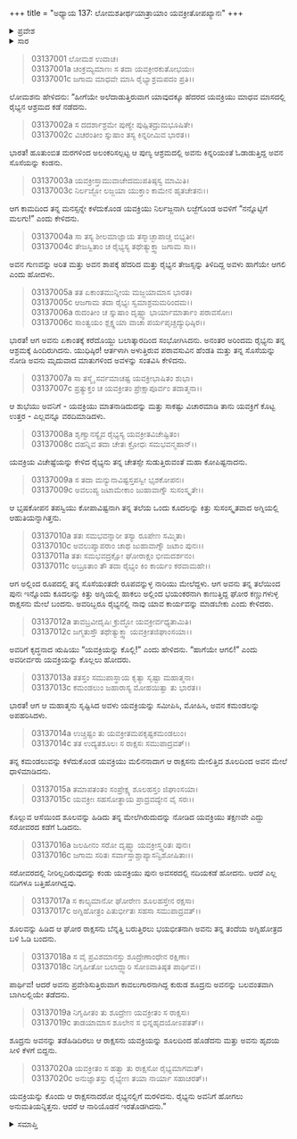 +++
title = "ಅಧ್ಯಾಯ 137: ಲೋಮಶತೀರ್ಥಯಾತ್ರಾಯಾಂ ಯವಕ್ರೀತೋಪಖ್ಯಾನಃ"
+++

<details><summary>ಪ್ರವೇಶ</summary>


।।   ಓಂ ಓಂ ನಮೋ ನಾರಾಯಣಾಯ।।   ಶ್ರೀ ವೇದವ್ಯಾಸಾಯ ನಮಃ ।।

ಶ್ರೀ ಕೃಷ್ಣದ್ವೈಪಾಯನ ವೇದವ್ಯಾಸ ವಿರಚಿತ  

**ಶ್ರೀ ಮಹಾಭಾರತ**

**ಆರಣ್ಯಕ ಪರ್ವ**

**ತೀರ್ಥಯಾತ್ರಾ ಪರ್ವ**

**ಅಧ್ಯಾಯ 137**

</details>


<details><summary>ಸಾರ</summary>

ಯವಕ್ರಿಯು ರೈಭ್ಯನ ಸೊಸೆಯನ್ನು ಬಲಾತ್ಕಾರವಾಗಿ ಕೂಡಿದುದು (1-6). ಕುಪಿತನಾದ ರೈಭ್ಯನು ತನ್ನ ಸೊಸೆಯಂತಿರುವ ನಾರಿಯೋರ್ವಳನ್ನು ಮತ್ತು ರಾಕ್ಷಸನೋರ್ವನನ್ನು ಸೃಷ್ಟಿಸಿ ಯವಕ್ರಿಯ ವಧೆಯನ್ನು ಆಜ್ಞಾಪಿಸುವುದು (7-12). ಸೃಷ್ಟಿಸಿದ ರಾಕ್ಷಸನು ಯವಕ್ರಿಯನ್ನು ಕೊಲ್ಲುವುದು (12-19). ಸೃಷ್ಟಿಸಿದ ನಾರಿಯೊಂದಿಗೆ ರೈಭ್ಯನು ವಾಸಿಸುವುದು (20).

</details>


> 03137001 ಲೋಮಶ ಉವಾಚ।  
03137001a ಚಂಕ್ರಮ್ಯಮಾಣಃ ಸ ತದಾ ಯವಕ್ರೀರಕುತೋಭಯಃ।  
03137001c ಜಗಾಮ ಮಾಧವೇ ಮಾಸಿ ರೈಭ್ಯಾಶ್ರಮಪದಂ ಪ್ರತಿ।।

ಲೋಮಶನು ಹೇಳಿದನು: “ಹೀಗೆಯೇ ಅಲೆದಾಡುತ್ತಿರುವಾಗ ಯಾವುದಕ್ಕೂ ಹೆದರದ ಯವಕ್ರಿಯು ಮಾಧವ ಮಾಸದಲ್ಲಿ ರೈಭ್ಯನ ಆಶ್ರಮದ ಕಡೆ ನಡೆದನು.

> 03137002a ಸ ದದರ್ಶಾಶ್ರಮೇ ಪುಣ್ಯೇ ಪುಷ್ಪಿತದ್ರುಮಭೂಷಿತೇ।   
03137002c ವಿಚರಂತೀಂ ಸ್ನುಷಾಂ ತಸ್ಯ ಕಿನ್ನರೀಮಿವ ಭಾರತ।।

ಭಾರತ! ಹೂತುಂಬಿತ ಮರಗಳಿಂದ ಅಲಂಕರಿಸಲ್ಪಟ್ಟ ಆ ಪುಣ್ಯ ಆಶ್ರಮದಲ್ಲಿ ಅವನು ಕಿನ್ನರಿಯಂತೆ ಓಡಾಡುತ್ತಿದ್ದ ಅವನ ಸೊಸೆಯನ್ನು ಕಂಡನು.

> 03137003a ಯವಕ್ರೀಸ್ತಾಮುವಾಚೇದಮುಪತಿಷ್ಠಸ್ವ ಮಾಮಿತಿ।  
03137003c ನಿರ್ಲಜ್ಜೋ ಲಜ್ಜಯಾ ಯುಕ್ತಾಂ ಕಾಮೇನ ಹೃತಚೇತನಃ।।

ಆಗ ಕಾಮದಿಂದ ತನ್ನ ಮನಸ್ಸನ್ನೇ ಕಳೆದುಕೊಂಡ ಯವಕ್ರಿಯು ನಿರ್ಲಜ್ಜನಾಗಿ ಲಜ್ಜೆಗೊಂಡ ಅವಳಿಗೆ “ನನ್ನೊಟ್ಟಿಗೆ ಮಲಗು!” ಎಂದು ಕೇಳಿದನು.

> 03137004a ಸಾ ತಸ್ಯ ಶೀಲಮಾಜ್ಞಾಯ ತಸ್ಮಾಚ್ಛಾಪಾಚ್ಚ ಬಿಭ್ಯತೀ।  
03137004c ತೇಜಸ್ವಿತಾಂ ಚ ರೈಭ್ಯಸ್ಯ ತಥೇತ್ಯುಕ್ತ್ವಾ ಜಗಾಮ ಸಾ।।

ಅವನ ಗುಣವನ್ನು ಅರಿತ ಮತ್ತು ಅವನ ಶಾಪಕ್ಕೆ ಹೆದರಿದ ಮತ್ತು ರೈಭ್ಯನ ತೇಜಸ್ಸನ್ನು ತಿಳಿದಿದ್ದ ಅವಳು ಹಾಗೆಯೇ ಆಗಲಿ ಎಂದು ಹೋದಳು.

> 03137005a ತತ ಏಕಾಂತಮುನ್ನೀಯ ಮಜ್ಜಯಾಮಾಸ ಭಾರತ।  
03137005c ಆಜಗಾಮ ತದಾ ರೈಭ್ಯಃ ಸ್ವಮಾಶ್ರಮಮರಿಂದಮ।।  
03137006a ರುದಂತೀಂ ಚ ಸ್ನುಷಾಂ ದೃಷ್ಟ್ವಾ ಭಾರ್ಯಾಮಾರ್ತಾಂ ಪರಾವಸೋಃ।  
03137006c ಸಾಂತ್ವಯಂ ಶ್ಲಕ್ಷ್ಣಯಾ ವಾಚಾ ಪರ್ಯಪೃಚ್ಚದ್ಯುಧಿಷ್ಠಿರ।।

ಭಾರತ! ಆಗ ಅವನು ಏಕಾಂತಕ್ಕೆ ಕರೆದೊಯ್ದು ಬಲಾತ್ಕಾರದಿಂದ ಸಂಭೋಗಿಸಿದನು. ಅನಂತರ ಅರಿಂದಮ ರೈಭ್ಯನು ತನ್ನ ಆಶ್ರಮಕ್ಕೆ ಹಿಂದಿರುಗಿದನು. ಯುಧಿಷ್ಠಿರ! ಆರ್ತಳಾಗಿ ಅಳುತ್ತಿರುವ ಪರಾವಸುವಿನ ಹೆಂಡತಿ ಮತ್ತು ತನ್ನ ಸೊಸೆಯನ್ನು ನೋಡಿ ಅವನು ಮೃದುವಾದ ಮಾತುಗಳಿಂದ ಅವಳನ್ನು ಸಂತವಿಸಿ ಕೇಳಿದನು.

> 03137007a ಸಾ ತಸ್ಮೈ ಸರ್ವಮಾಚಷ್ಟ ಯವಕ್ರೀಭಾಷಿತಂ ಶುಭಾ।  
03137007c ಪ್ರತ್ಯುಕ್ತಂ ಚ ಯವಕ್ರೀತಂ ಪ್ರೇಕ್ಷಾಪೂರ್ವಂ ತದಾತ್ಮನಾ।।

ಆ ಶುಭೆಯು ಅವನಿಗೆ - ಯವಕ್ರಿಯು ಮಾತನಾಡಿದುದನ್ನು ಮತ್ತು ಸಾಕಷ್ಟು ವಿಚಾರಮಾಡಿ ತಾನು ಯವಕ್ರಿಗೆ ಕೊಟ್ಟ ಉತ್ತರ - ಎಲ್ಲವನ್ನೂ ವರದಿಮಾಡಿದಳು.

> 03137008a ಶೃಣ್ವಾನಸ್ಯೈವ ರೈಭ್ಯಸ್ಯ ಯವಕ್ರೀತವಿಚೇಷ್ಟಿತಂ।   
03137008c ದಹನ್ನಿವ ತದಾ ಚೇತಃ ಕ್ರೋಧಃ ಸಮಭವನ್ಮಹಾನ್।।

ಯವಕ್ರಿಯ ವಿಚೇಷ್ಟೆಯನ್ನು ಕೇಳಿದ ರೈಭ್ಯನು ತನ್ನ ಚೇತಸ್ಸೇ ಸುಡುತ್ತಿರುವಂತೆ ಮಹಾ ಕೋಪಿಷ್ಟನಾದನು.

> 03137009a ಸ ತದಾ ಮನ್ಯುನಾವಿಷ್ಟಸ್ತಪಸ್ವೀ ಭೃಶಕೋಪನಃ।  
03137009c ಅವಲುಪ್ಯ ಜಟಾಮೇಕಾಂ ಜುಹಾವಾಗ್ನೌ ಸುಸಂಸ್ಕೃತೇ।।

ಆ ಭೃಷಕೋಪನ ತಪಸ್ವಿಯು ಕೋಪಾವಿಷ್ಟನಾಗಿ ತನ್ನ ತಲೆಯ ಒಂದು ಕೂದಲನ್ನು ಕಿತ್ತು ಸುಸಂಸ್ಕೃತವಾದ ಅಗ್ನಿಯಲ್ಲಿ ಆಹುತಿಯನ್ನಾಗಿತ್ತನು.

> 03137010a ತತಃ ಸಮಭವನ್ನಾರೀ ತಸ್ಯಾ ರೂಪೇಣ ಸಮ್ಮಿತಾ।  
03137010c ಅವಲುಪ್ಯಾಪರಾಂ ಚಾಥ ಜುಹಾವಾಗ್ನೌ ಜಟಾಂ ಪುನಃ।।  
03137011a ತತಃ ಸಮಭವದ್ರಕ್ಷೋ ಘೋರಾಕ್ಷಂ ಭೀಮದರ್ಶನಂ।  
03137011c ಅಬ್ರೂತಾಂ ತೌ ತದಾ ರೈಭ್ಯಂ ಕಿಂ ಕಾರ್ಯಂ ಕರವಾಮಹೇ।।

ಆಗ ಅಲ್ಲಿಂದ ರೂಪದಲ್ಲಿ ತನ್ನ ಸೊಸೆಯಂತದೇ ರೂಪವನ್ನುಳ್ಳ ನಾರಿಯು ಮೇಲೆದ್ದಳು. ಆಗ ಅವನು ತನ್ನ ತಲೆಯಿಂದ ಪುನಃ ಇನ್ನೊಂದು ಕೂದಲನ್ನು ಕಿತ್ತು ಅಗ್ನಿಯಲ್ಲಿ ಹಾಕಲು ಅಲ್ಲಿಂದ ಭಯಂಕರನಾಗಿ ಕಾಣುತ್ತಿದ್ದ ಘೋರ ಕಣ್ಣುಗಳುಳ್ಳ ರಾಕ್ಷಸನು ಮೇಲೆ ಬಂದನು. ಅವರಿಬ್ಬರೂ ರೈಭ್ಯನಲ್ಲಿ ನಾವು ಯಾವ ಕಾರ್ಯವನ್ನು ಮಾಡಬೇಕು ಎಂದು ಕೇಳಿದರು.

> 03137012a ತಾವಬ್ರವೀದೃಷಿಃ ಕ್ರುದ್ಧೋ ಯವಕ್ರೀರ್ವಧ್ಯತಾಮಿತಿ।  
03137012c ಜಗ್ಮತುಸ್ತೌ ತಥೇತ್ಯುಕ್ತ್ವಾ ಯವಕ್ರೀತಜಿಘಾಂಸಯಾ।।

ಅವರಿಗೆ ಕೃದ್ಧನಾದ ಋಷಿಯು “ಯವಕ್ರಿಯನ್ನು ಕೊಲ್ಲಿ!” ಎಂದು ಹೇಳಿದನು. “ಹಾಗೆಯೇ ಆಗಲಿ!” ಎಂದು ಅವರೀರ್ವರು ಯವಕ್ರಿಯನ್ನು ಕೊಲ್ಲಲು ಹೋದರು.

> 03137013a ತತಸ್ತಂ ಸಮುಪಾಸ್ಥಾಯ ಕೃತ್ಯಾ ಸೃಷ್ಟಾ ಮಹಾತ್ಮನಾ।  
03137013c ಕಮಂಡಲುಂ ಜಹಾರಾಸ್ಯ ಮೋಹಯಿತ್ವಾ ತು ಭಾರತ।।

ಭಾರತ! ಆಗ ಆ ಮಹಾತ್ಮನು ಸೃಷ್ಟಿಸಿದ ಅವಳು ಯವಕ್ರಿಯನ್ನು ಸಮೀಪಿಸಿ, ಮೋಹಿಸಿ, ಅವನ ಕಮಂಡಲನ್ನು ಅಪಹರಿಸಿದಳು.

> 03137014a ಉಚ್ಚಿಷ್ಟಂ ತು ಯವಕ್ರೀತಮಪಕೃಷ್ಟಕಮಂಡಲುಂ।  
03137014c ತತ ಉದ್ಯತಶೂಲಃ ಸ ರಾಕ್ಷಸಃ ಸಮುಪಾದ್ರವತ್।।

ತನ್ನ ಕಮಂಡಲುವನ್ನು ಕಳೆದುಕೊಂಡ ಯವಕ್ರಿಯು ಮಲಿನನಾದಾಗ ಆ ರಾಕ್ಷಸನು ಮೇಲಿತ್ತಿದ ಶೂಲದಿಂದ ಅವನ ಮೇಲೆ ಧಾಳಿಮಾಡಿದನು.

> 03137015a ತಮಾಪತಂತಂ ಸಂಪ್ರೇಕ್ಷ್ಯ ಶೂಲಹಸ್ತಂ ಜಿಘಾಂಸಯಾ।  
03137015c ಯವಕ್ರೀಃ ಸಹಸೋತ್ಥಾಯ ಪ್ರಾದ್ರವದ್ಯೇನ ವೈ ಸರಃ।।

ಕೊಲ್ಲುವ ಆಸೆಯಿಂದ ಶೂಲವನ್ನು ಹಿಡಿದು ತನ್ನ ಮೇಲೆಗಿರುದುದನ್ನು ನೋಡಿದ ಯವಕ್ರಿಯು ತಕ್ಷಣವೇ ಎದ್ದು ಸರೋವರದ ಕಡೆಗೆ ಓಡಿದನು.

> 03137016a ಜಲಹೀನಂ ಸರೋ ದೃಷ್ಟ್ವಾ ಯವಕ್ರೀಸ್ತ್ವರಿತಃ ಪುನಃ।  
03137016c ಜಗಾಮ ಸರಿತಃ ಸರ್ವಾಸ್ತಾಶ್ಚಾಪ್ಯಾಸನ್ವಿಶೋಷಿತಾಃ।।

ಸರೋವರದಲ್ಲಿ ನೀರಿಲ್ಲದಿರುವುದನ್ನು ಕಂಡು ಯವಕ್ರಿಯು ಪುನಃ ಅವಸರದಲ್ಲಿ ನದಿಯಕಡೆ ಹೋದನು. ಆದರೆ ಎಲ್ಲ ನದಿಗಳೂ ಬತ್ತಿಹೋಗಿದ್ದವು.

> 03137017a ಸ ಕಾಲ್ಯಮಾನೋ ಘೋರೇಣ ಶೂಲಹಸ್ತೇನ ರಕ್ಷಸಾ।   
03137017c ಅಗ್ನಿಹೋತ್ರಂ ಪಿತುರ್ಭೀತಃ ಸಹಸಾ ಸಮುಪಾದ್ರವತ್।।

ಶೂಲವನ್ನು ಹಿಡಿದ ಆ ಘೋರ ರಾಕ್ಷಸನು ಬೆನ್ನತ್ತಿ ಬರುತ್ತಿರಲು ಭಯಭೀತನಾಗಿ ಅವನು ತನ್ನ ತಂದೆಯ ಅಗ್ನಿಹೋತ್ರದ ಬಳಿ ಓಡಿ ಬಂದನು.

> 03137018a ಸ ವೈ ಪ್ರವಿಶಮಾನಸ್ತು ಶೂದ್ರೇಣಾಂಧೇನ ರಕ್ಷಿಣಾ।  
03137018c ನಿಗೃಹೀತೋ ಬಲಾದ್ದ್ವಾರಿ ಸೋಽವಾತಿಷ್ಠತ ಪಾರ್ಥಿವ।।

ಪಾರ್ಥಿವ! ಆದರೆ ಅವನು ಪ್ರವೇಶಿಸುತ್ತಿರುವಾಗ ಕಾವಲುಗಾರನಾಗಿದ್ದ ಕುರುಡ ಶೂದ್ರನು ಅವನನ್ನು ಬಲವಂತವಾಗಿ ಬಾಗಿಲಲ್ಲಿಯೇ ತಡೆದನು.

> 03137019a ನಿಗೃಹೀತಂ ತು ಶೂದ್ರೇಣ ಯವಕ್ರೀತಂ ಸ ರಾಕ್ಷಸಃ।  
03137019c ತಾಡಯಾಮಾಸ ಶೂಲೇನ ಸ ಭಿನ್ನಹೃದಯೋಽಪತತ್।।

ಶೂದ್ರನು ಅವನನ್ನು ತಡೆಹಿಡಿದಿರಲು ಆ ರಾಕ್ಷಸನು ಯವಕ್ರಿಯನ್ನು ಶೂಲದಿಂದ ಹೊಡೆದನು ಮತ್ತು ಅವನು ಹೃದಯ ಸೀಳಿ ಕೆಳಗೆ ಬಿದ್ದನು.

> 03137020a ಯವಕ್ರೀತಂ ಸ ಹತ್ವಾ ತು ರಾಕ್ಷಸೋ ರೈಭ್ಯಮಾಗಮತ್।   
03137020c ಅನುಜ್ಞಾತಸ್ತು ರೈಭ್ಯೇಣ ತಯಾ ನಾರ್ಯಾ ಸಹಾಚರತ್।।

ಯವಕ್ರಿಯನ್ನು ಕೊಂದು ಆ ರಾಕ್ಷಸನಾದರೋ ರೈಭ್ಯನಲ್ಲಿಗೆ ಮರಳಿದನು. ರೈಭ್ಯನು ಅವನಿಗೆ ಹೋಗಲು ಅನುಮತಿಯನ್ನಿತ್ತನು. ಆದರೆ ಆ ನಾರಿಯೊಡನೆ ಇರತೊಡಗಿದನು.”

<details><summary>ಸಮಾಪ್ತಿ</summary>


ಇತಿ ಶ್ರೀ ಮಹಾಭಾರತೇ ಆರಣ್ಯಕಪರ್ವಣಿ ತೀರ್ಥಯಾತ್ರಾಪರ್ವಣಿ ಲೋಮಶತೀರ್ಥಯಾತ್ರಾಯಾಂ ಯವಕ್ರೀತೋಪಖ್ಯಾನೇ ಸಪ್ತತ್ರಿಂಶದಧಿಕಶತತಮೋಽಧ್ಯಾಯಃ।  
ಇದು ಮಹಾಭಾರತದ ಆರಣ್ಯಕಪರ್ವದಲ್ಲಿ ತೀರ್ಥಯಾತ್ರಾಪರ್ವದಲ್ಲಿ ಲೋಮಶತೀರ್ಥಯಾತ್ರೆಯಲ್ಲಿ ಯವಕ್ರೀತೋಪಖ್ಯಾನದಲ್ಲಿ ನೂರಾಮೂವತ್ತೇಳನೆಯ ಅಧ್ಯಾಯವು.


</details>
